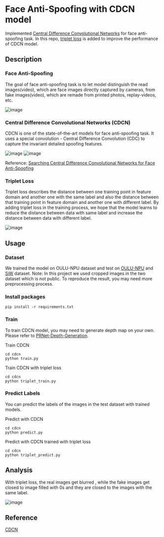 # Face Anti-Spoofing with CDCN model

Implemented [Central Difference Convolutional Networks](https://arxiv.org/pdf/2003.04092v1.pdf) for face anti-spoofing task. In this repo, [triplet loss](https://arxiv.org/pdf/1503.03832.pdf) is added to improve the performance of CDCN model.

## Description

### Face Anti-Spoofing

The goal of face anti-spoofing task is to let model distinguish the read images(video), which are face images directly captured by cameras, from fake images(video), which are remade from printed photos, replay-videos, etc.

![image](https://github.com/weifanhaha/face-anti-spoofing/blob/master/images/face_anti_spoofing.png)

### Central Difference Convolutional Networks (CDCN)

CDCN is one of the state-of-the-art models for face anti-spoofing task. It uses a special convolution - Central Difference Convolution (CDC) to capture the invariant detailed spoofing features.

![image](https://i.imgur.com/SJ2CcOC.png)
![image](https://i.imgur.com/fnxMTLX.png)

Reference: [Searching Central Difference Convolutional Networks for Face Anti-Spoofing](https://arxiv.org/pdf/2003.04092v1.pdf)

### Triplet Loss

Triplet loss describes the distance between one training point in feature domain and another one with the same label and also the distance between that training point in feature domain and another one with different label. By adding triplet loss in the training process, we hope that the model learns to reduce the distance between data with same label and increase the distance between data with different label.

![image](https://github.com/weifanhaha/face-anti-spoofing/blob/master/images/triplet_loss.png)

## Usage

### Dataset

We trained the model on OULU-NPU dataset and test on [OULU-NPU](https://sites.google.com/site/oulunpudatabase/) and [SiW](http://cvlab.cse.msu.edu/siw-spoof-in-the-wild-database.html) dataset.
Note: In this project we used cropped images in the two dataset which is not public. To reproduce the result, you may need more preprocessing process.

### Install packages

```
pip install -r requirements.txt
```

### Train

To train CDCN model, you may need to generate depth map on your own. Please refer to [PRNet-Depth-Generation](https://github.com/clks-wzz/PRNet-Depth-Generation).

Train CDCN

```
cd cdcn
python train.py
```

Train CDCN with triplet loss

```
cd cdcn
python triplet_train.py
```

### Predict Labels

You can predict the labels of the images in the test dataset with trained models.

Predict with CDCN

```
cd cdcn
python predict.py
```

Predict with CDCN trained with triplet loss

```
cd cdcn
python triplet_predict.py
```

## Analysis

With triplet loss, the real images get blurred , while the fake images get closed to image filled with 0s and they are closed to the images with the same label.

![image](https://github.com/weifanhaha/face-anti-spoofing/blob/master/images/analysis.png)

## Reference

[CDCN](https://github.com/ZitongYu/CDCN)
